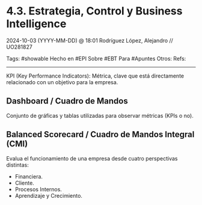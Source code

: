 # 4.3. Estrategia, Control y Business Intelligence
2024-10-03 (YYYY-MM-DD) @ 18:01
Rodríguez López, Alejandro // UO281827

Tags:
	#showable
	Hecho en #EPI
	Sobre #EBT
	Para #Apuntes
	Otros:
	Refs:
 
<hr>

KPI (Key Performance Indicators): Métrica, clave que está directamente relacionado con un objetivo para la empresa.

## Dashboard / Cuadro de Mandos

Conjunto de gráficas y tablas utilizadas para observar métricas (KPIs o no).

## Balanced Scorecard / Cuadro de Mandos Integral (CMI)

Evalua el funcionamiento de una empresa desde cuatro perspectivas distintas:
- Financiera.
- Cliente.
- Procesos Internos.
- Aprendizaje y Crecimiento.


